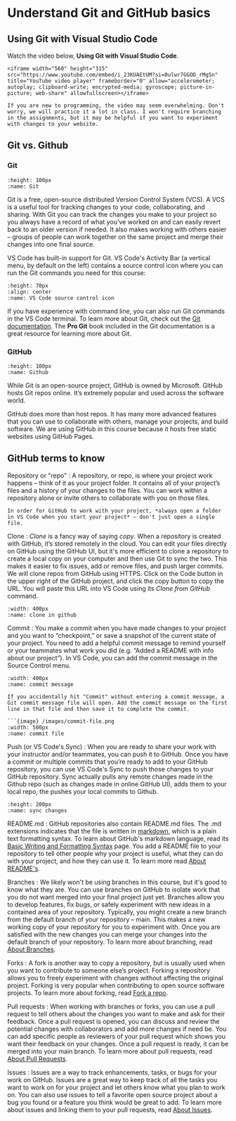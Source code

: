 # Understand Git and GitHub basics

## Using Git with Visual Studio Code

Watch the video below, **Using Git with Visual Studio Code**.


```{topic} Watch
<iframe width="560" height="315" src="https://www.youtube.com/embed/i_23KUAEtUM?si=0ulwr7GGOD_rMg5n" title="YouTube video player" frameborder="0" allow="accelerometer; autoplay; clipboard-write; encrypted-media; gyroscope; picture-in-picture; web-share" allowfullscreen></iframe>
```

```{tip}
If you are new to programming, the video may seem overwhelming. Don't worry, we will practice it a lot in class. I won't require branching in the assignments, but it may be helpful if you want to experiment with changes to your website.
```

## Git vs. Github

### Git

```{image} /images/git-logo.png
:height: 100px
:name: Git
```

Git is a free, open-source distributed Version Control System (VCS). A VCS is a useful tool for tracking changes to your code, collaborating, and sharing. With Git you can track the changes you make to your project so you always have a record of what you’ve worked on and can easily revert back to an older version if needed. It also makes working with others easier – groups of people can work together on the same project and merge their changes into one final source.

VS Code has built-in support for Git. VS Code's Activity Bar (a vertical menu, by default on the left) contains a source control icon where you can run the Git commands you need for this course:

```{image} /images/source-control.png
:height: 70px
:align: center
:name: VS Code source control icon
```

If you have experience with command line, you can also run Git commands in the VS Code terminal. To learn more about Git, check out the [Git documentation](https://git-scm.com/doc). The **Pro Git** book included in the Git documentation is a great resource for learning more about Git.

### GitHub

```{image} /images/github-logo.png
:height: 100px
:name: Github
```

While Git is an open-source project, GitHub is owned by Microsoft. GitHub hosts Git repos online. It’s extremely popular and used across the software world.

GitHub does more than host repos. It has many more advanced features that you can use to collaborate with others, manage your projects, and build software. We are using GitHub in this course because it hosts free static websites using GitHub Pages.

## GitHub terms to know

Repository or "repo"
: A repository, or repo, is where your project work happens – think of it as your project folder. It contains all of your project’s files and a history of your changes to the files. You can work within a repository alone or invite others to collaborate with you on those files.

```{tip}
In order for GitHub to work with your project, *always open a folder in VS Code when you start your project* – don't just open a single file.
``````

Clone
: *Clone* is a fancy way of saying *copy*. When a repository is created with GitHub, it’s stored remotely in the cloud. You can edit your files directly on GitHub using the GitHub UI, but it's more efficient to clone a repository to create a local copy on your computer and then use Git to sync the two. This makes it easier to fix issues, add or remove files, and push larger commits. We will clone repos from GitHub using HTTPS. Click on the Code button in the upper right of the GitHub project, and click the copy button to copy the URL. You will paste this URL into VS Code using its *Clone from GitHub* command.

```{image} /images/clone.png
:width: 400px
:name: clone in github
```

Commit
: You make a commit when you have made changes to your project and you want to “checkpoint,” or save a snapshot of the current state of your project. You need to add a helpful commit message to remind yourself or your teammates what work you did (e.g. “Added a README with info about our project”). In VS Code, you can add the commit message in the Source Control menu.

```{image} /images/commit-message.png
:width: 400px
:name: commit message
```

```{tip}
If you accidentally hit "Commit" without entering a commit message, a Git commit message file will open. Add the commit message on the first line in that file and then save it to complete the commit.

```{image} /images/commit-file.png
:width: 500px
:name: commit file
```

Push (or VS Code's Sync)
: When you are ready to share your work with your instructor and/or teammates, you can push it to GitHub. Once you have a commit or multiple commits that you’re ready to add to your GitHub repository, you can use VS Code's Sync to push those changes to your GitHub repository. Sync actually pulls any remote changes made in the Github repo (such as changes made in online GitHub UI), adds them to your local repo, the pushes your local commits to Github.

```{image} /images/sync.png
:height: 200px
:name: sync changes
```

README.md
: GitHub repositories also contain README.md files. The .md extensions indicates that the file is written in [markdown](https://guides.github.com/features/mastering-markdown/), which is a plain text formatting syntax. To learn about GitHub's markdown language, read its [Basic Writing and Formatting Syntax](https://docs.github.com/en/github/writing-on-github/basic-writing-and-formatting-syntax) page. You add a README file to your repository to tell other people why your project is useful, what they can do with your project, and how they can use it. To learn more read [About README's](https://docs.github.com/en/github/creating-cloning-and-archiving-repositories/about-readmes).

Branches
: We likely won't be using branches in this course, but it's good to know what they are. You can use branches on GitHub to isolate work that you do not want merged into your final project just yet. Branches allow you to develop features, fix bugs, or safely experiment with new ideas in a contained area of your repository. Typically, you might create a new branch from the default branch of your repository – main. This makes a new working copy of your repository for you to experiment with. Once you are satisfied with the new changes you can merge your changes into the default branch of your repository. To learn more about branching, read [About Branches](https://docs.github.com/en/github/collaborating-with-issues-and-pull-requests/about-branches).

Forks
: A fork is another way to copy a repository, but is usually used when you want to contribute to someone else’s project. Forking a repository allows you to freely experiment with changes without affecting the original project. Forking is very popular when contributing to open source software projects. To learn more about forking, read [Fork a repo](https://docs.github.com/en/github/getting-started-with-github/fork-a-repo).

Pull requests
: When working with branches or forks, you can use a pull request to tell others about the changes you want to make and ask for their feedback. Once a pull request is opened, you can discuss and review the potential changes with collaborators and add more changes if need be. You can add specific people as reviewers of your pull request which shows you want their feedback on your changes. Once a pull request is ready, it can be merged into your main branch. To learn more about pull requests, read [About Pull Requests](https://docs.github.com/en/github/collaborating-with-issues-and-pull-requests/about-pull-requests).

Issues
: Issues are a way to track enhancements, tasks, or bugs for your work on GitHub. Issues are a great way to keep track of all the tasks you want to work on for your project and let others know what you plan to work on. You can also use issues to tell a favorite open source project about a bug you found or a feature you think would be great to add. To learn more about issues and linking them to your pull requests, read [About Issues](https://docs.github.com/en/github/managing-your-work-on-github/about-issues).

